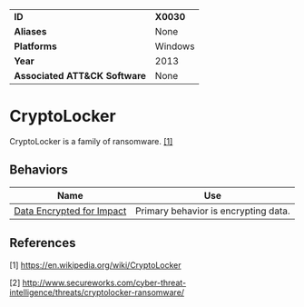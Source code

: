 |||
|---|---|
|**ID**|**X0030**|
|**Aliases**|None|
|**Platforms**|Windows|
|**Year**|2013|
|**Associated ATT&CK Software**|None|


CryptoLocker
============
CryptoLocker is a family of ransomware. [[1]](#1)

Behaviors
---------
|Name|Use|
|---|---|
|[Data Encrypted for Impact](../impact/encrypt-impact.md)|Primary behavior is encrypting data.|

References
----------
<a name="1">[1]</a> https://en.wikipedia.org/wiki/CryptoLocker

<a name="2">[2]</a> http://www.secureworks.com/cyber-threat-intelligence/threats/cryptolocker-ransomware/
